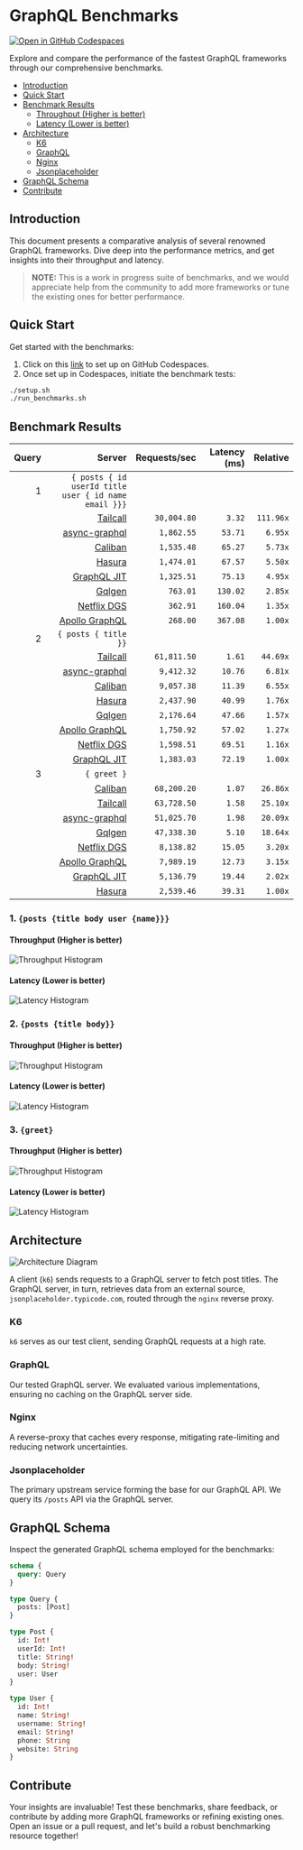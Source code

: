 # GraphQL Benchmarks <!-- omit from toc -->

[![Open in GitHub Codespaces](https://github.com/codespaces/badge.svg)](https://codespaces.new/tailcallhq/graphql-benchmarks)

Explore and compare the performance of the fastest GraphQL frameworks through our comprehensive benchmarks.

- [Introduction](#introduction)
- [Quick Start](#quick-start)
- [Benchmark Results](#benchmark-results)
  - [Throughput (Higher is better)](#throughput-higher-is-better)
  - [Latency (Lower is better)](#latency-lower-is-better)
- [Architecture](#architecture)
  - [K6](#k6)
  - [GraphQL](#graphql)
  - [Nginx](#nginx)
  - [Jsonplaceholder](#jsonplaceholder)
- [GraphQL Schema](#graphql-schema)
- [Contribute](#contribute)

[Tailcall]: https://github.com/tailcallhq/tailcall
[Gqlgen]: https://github.com/99designs/gqlgen
[Apollo GraphQL]: https://github.com/apollographql/apollo-server
[Netflix DGS]: https://github.com/netflix/dgs-framework
[Caliban]: https://github.com/ghostdogpr/caliban
[async-graphql]: https://github.com/async-graphql/async-graphql
[Hasura]: https://github.com/hasura/graphql-engine
[GraphQL JIT]: https://github.com/zalando-incubator/graphql-jit

## Introduction

This document presents a comparative analysis of several renowned GraphQL frameworks. Dive deep into the performance metrics, and get insights into their throughput and latency.

> **NOTE:** This is a work in progress suite of benchmarks, and we would appreciate help from the community to add more frameworks or tune the existing ones for better performance.

## Quick Start

Get started with the benchmarks:

1. Click on this [link](https://codespaces.new/tailcallhq/graphql-benchmarks) to set up on GitHub Codespaces.
2. Once set up in Codespaces, initiate the benchmark tests:

```bash
./setup.sh
./run_benchmarks.sh
```

## Benchmark Results

<!-- PERFORMANCE_RESULTS_START -->

| Query | Server | Requests/sec | Latency (ms) | Relative |
|-------:|--------:|--------------:|--------------:|---------:|
| 1 | `{ posts { id userId title user { id name email }}}` |
|| [Tailcall] | `30,004.80` | `3.32` | `111.96x` |
|| [async-graphql] | `1,862.55` | `53.71` | `6.95x` |
|| [Caliban] | `1,535.48` | `65.27` | `5.73x` |
|| [Hasura] | `1,474.01` | `67.57` | `5.50x` |
|| [GraphQL JIT] | `1,325.51` | `75.13` | `4.95x` |
|| [Gqlgen] | `763.01` | `130.02` | `2.85x` |
|| [Netflix DGS] | `362.91` | `160.04` | `1.35x` |
|| [Apollo GraphQL] | `268.00` | `367.08` | `1.00x` |
| 2 | `{ posts { title }}` |
|| [Tailcall] | `61,811.50` | `1.61` | `44.69x` |
|| [async-graphql] | `9,412.32` | `10.76` | `6.81x` |
|| [Caliban] | `9,057.38` | `11.39` | `6.55x` |
|| [Hasura] | `2,437.90` | `40.99` | `1.76x` |
|| [Gqlgen] | `2,176.64` | `47.66` | `1.57x` |
|| [Apollo GraphQL] | `1,750.92` | `57.02` | `1.27x` |
|| [Netflix DGS] | `1,598.51` | `69.51` | `1.16x` |
|| [GraphQL JIT] | `1,383.03` | `72.19` | `1.00x` |
| 3 | `{ greet }` |
|| [Caliban] | `68,200.20` | `1.07` | `26.86x` |
|| [Tailcall] | `63,728.50` | `1.58` | `25.10x` |
|| [async-graphql] | `51,025.70` | `1.98` | `20.09x` |
|| [Gqlgen] | `47,338.30` | `5.10` | `18.64x` |
|| [Netflix DGS] | `8,138.82` | `15.05` | `3.20x` |
|| [Apollo GraphQL] | `7,989.19` | `12.73` | `3.15x` |
|| [GraphQL JIT] | `5,136.79` | `19.44` | `2.02x` |
|| [Hasura] | `2,539.46` | `39.31` | `1.00x` |

<!-- PERFORMANCE_RESULTS_END -->



### 1. `{posts {title body user {name}}}`
#### Throughput (Higher is better)

![Throughput Histogram](assets/req_sec_histogram1.png)

#### Latency (Lower is better)

![Latency Histogram](assets/latency_histogram1.png)

### 2. `{posts {title body}}`
#### Throughput (Higher is better)

![Throughput Histogram](assets/req_sec_histogram2.png)

#### Latency (Lower is better)

![Latency Histogram](assets/latency_histogram2.png)

### 3. `{greet}`
#### Throughput (Higher is better)

![Throughput Histogram](assets/req_sec_histogram3.png)

#### Latency (Lower is better)

![Latency Histogram](assets/latency_histogram3.png)

## Architecture

![Architecture Diagram](assets/architecture.png)

A client (`k6`) sends requests to a GraphQL server to fetch post titles. The GraphQL server, in turn, retrieves data from an external source, `jsonplaceholder.typicode.com`, routed through the `nginx` reverse proxy.

### K6

`k6` serves as our test client, sending GraphQL requests at a high rate.

### GraphQL

Our tested GraphQL server. We evaluated various implementations, ensuring no caching on the GraphQL server side.

### Nginx

A reverse-proxy that caches every response, mitigating rate-limiting and reducing network uncertainties.

### Jsonplaceholder

The primary upstream service forming the base for our GraphQL API. We query its `/posts` API via the GraphQL server.

## GraphQL Schema

Inspect the generated GraphQL schema employed for the benchmarks:

```graphql
schema {
  query: Query
}

type Query {
  posts: [Post]
}

type Post {
  id: Int!
  userId: Int!
  title: String!
  body: String!
  user: User
}

type User {
  id: Int!
  name: String!
  username: String!
  email: String!
  phone: String
  website: String
}
```

## Contribute

Your insights are invaluable! Test these benchmarks, share feedback, or contribute by adding more GraphQL frameworks or refining existing ones. Open an issue or a pull request, and let's build a robust benchmarking resource together!
